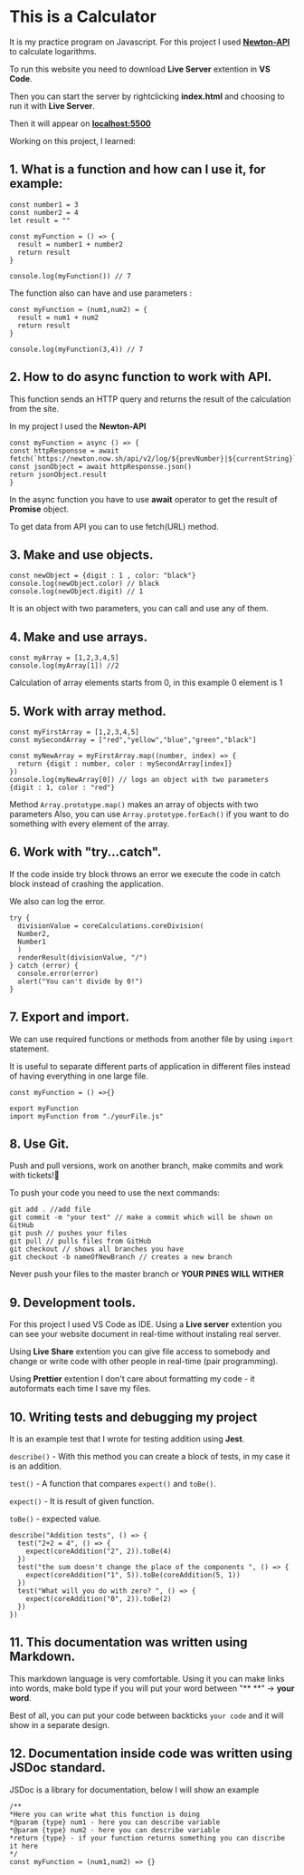# This is a Calculator
It is my practice program on Javascript.
For this project I used **[Newton-API](https://github.com/aunyks/newton-api)** to calculate logarithms.

To run this website you need to download **Live Server** extention in **VS Code**.

Then you can start the server by rightclicking **index.html** and choosing to run it with **Live Server**.

Then it will appear on **[localhost:5500](http://localhost:5500)**

Working on this project, I learned:
## 1. What is a function and how can I use it, for example:
```
const number1 = 3
const number2 = 4
let result = ""

const myFunction = () => {
  result = number1 + number2
  return result
}

console.log(myFunction()) // 7
``` 

The function also can have and use parameters :
```
const myFunction = (num1,num2) = {
  result = num1 + num2
  return result 
}

console.log(myFunction(3,4)) // 7
```        

## 2. How to do async function to work with API.

  This function sends an HTTP query and returns the result of the calculation from the site.

  In my project I used the **Newton-API**

```
const myFunction = async () => {
const httpResponsse = await fetch(`https://newton.now.sh/api/v2/log/${prevNumber}|${currentString}`)
const jsonObject = await httpResponsse.json()
return jsonObject.result
}
```  
  In the async function you have to use **await** operator to get the result of **Promise** object.
  
  To get data from API you can to use fetch(URL) method.

## 3. Make and use objects.
```
const newObject = {digit : 1 , color: "black"}
console.log(newObject.color) // black
console.log(newObject.digit) // 1
```      
It is an object with two parameters, you can call and use any of them.

## 4. Make and use arrays.
```
const myArray = [1,2,3,4,5]
console.log(myArray[1]) //2
```        
Calculation of array elements starts from 0, in this example 0 element is 1

## 5. Work with array method.
```
const myFirstArray = [1,2,3,4,5]
const mySecondArray = ["red","yellow","blue","green","black"]

const myNewArray = myFirstArray.map((number, index) => {
  return {digit : number, color : mySecondArray[index]}
})
console.log(myNewArray[0]) // logs an object with two parameters {digit : 1, color : "red"}
```         
Method `Array.prototype.map()` makes an array of objects with two parameters
Also, you can use `Array.prototype.forEach()` if you want to do something with every element of the array.

## 6. Work with "try...catch".
 If the code inside try block throws an error we execute the code in catch block instead of crashing the application.
 
 We also can log the error.
```
try {
  divisionValue = coreCalculations.coreDivision(
  Number2,
  Number1
  )
  renderResult(divisionValue, "/")
} catch (error) {
  console.error(error)
  alert("You can't divide by 0!")
}
```        

## 7. Export and import.
 We can use required functions or methods from another file by using `import` statement.

 It is useful to separate different parts of application in different files instead of having everything in one large file. 
```
const myFunction = () =>{}

export myFunction
import myFunction from "./yourFile.js"
```

## 8. Use Git.
Push and pull versions, work on another branch, make commits and work with tickets!🎈

To push your code you need to use the next commands:
```
git add . //add file
git commit -m "your text" // make a commit which will be shown on GitHub
git push // pushes your files
git pull // pulls files from GitHub
git checkout // shows all branches you have
git checkout -b nameOfNewBranch // creates a new branch
```      
Never push your files to the master branch or **YOUR PINES WILL WITHER**

## 9. Development tools.
For this project I used VS Code as IDE.
Using a **Live server** extention you can see your website document in real-time without instaling real server.

Using **Live Share** extention you can give file access to somebody and change or write code with other people in real-time (pair programming).

Using **Prettier** extention I don't care about formatting my code - it autoformats each time I save my files. 

## 10. Writing tests and debugging my project
It is an example test that I wrote for testing addition using **Jest**.

`describe()` - With this method you can create a block of tests, in my case it is an addition.

`test()` - A function that compares `expect()` and `toBe()`.

`expect()` - It is result of given function.

`toBe()` - expected value.

```
describe("Addition tests", () => {
  test("2+2 = 4", () => {
    expect(coreAddition("2", 2)).toBe(4)
  })
  test("the sum doesn't change the place of the components ", () => {
    expect(coreAddition("1", 5)).toBe(coreAddition(5, 1))
  })
  test("What will you do with zero? ", () => {
    expect(coreAddition("0", 2)).toBe(2)
  })
})
```
## 11. This documentation was written using **Markdown**.
This markdown language is very comfortable. Using it you can make links into words, make bold type if you will put your word between  "** **" -> **your word**. 

Best of all, you can put your code between backticks `your code` and it will show in a separate design.

## 12. Documentation inside code was written using **JSDoc** standard.
JSDoc is a library for documentation, below I will show an example
```
/**
*Here you can write what this function is doing
*@param {type} num1 - here you can describe variable
*@param {type} num2 - here you can describe variable
*return {type} - if your function returns something you can discribe it here 
*/
const myFunction = (num1,num2) => {}
```

